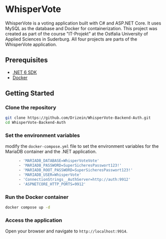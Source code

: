 ﻿# WhisperVote

WhisperVote is a voting application built with C# and ASP.NET Core. It uses MySQL as the database and Docker for containerization.
This project was created as part of the course "IT-Projekt" at the Ostfalia University of Applied Sciences in Suderburg.
All four projects are parts of the WhisperVote application.

## Prerequisites

- [.NET 6 SDK](https://dotnet.microsoft.com/download/dotnet/6.0)
- [Docker](https://www.docker.com/get-started)

## Getting Started

### Clone the repository

```sh
git clone https://github.com/Drizein/WhisperVote-Backend-Auth.git
cd WhisperVote-Backend-Auth
```

### Set the environment variables

modify the `docker-compose.yml` file to set the environment variables for the MariaDB container and the .NET application.

```sh
      - 'MARIADB_DATABASE=WhisperVoteVote'
      - 'MARIADB_PASSWORD=SuperSicheresPasswort123!'
      - 'MARIADB_ROOT_PASSWORD=SuperSicheresPasswort123!'
      - 'MARIADB_USER=WhisperVote'
      - 'ConnectionStrings__AuthServer=http://auth:9912'
      - 'ASPNETCORE_HTTP_PORTS=9912'
```

### Run the Docker container

```sh
docker compose up -d
```

### Access the application

Open your browser and navigate to `http://localhost:9914`.
